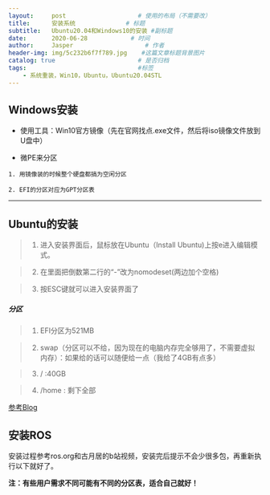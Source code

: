 ```yaml
---
layout:     post                    # 使用的布局（不需要改）
title:      安装系统              # 标题 
subtitle:   Ubuntu20.04和Windows10的安装 #副标题
date:       2020-06-28            # 时间
author:     Jasper                    # 作者
header-img: img/5c232b6f7f789.jpg    #这篇文章标题背景图片
catalog: true                       # 是否归档
tags:                               #标签
    - 系统重装，Win10，Ubuntu，Ubuntu20.04STL
---
```


## Windows安装

* 使用工具：Win10官方镜像（先在官网找点.exe文件，然后将iso镜像文件放到U盘中）

* 微PE来分区

~~~
1. 用镜像装的时候整个硬盘都搞为空闲分区

2. EFI的分区对应为GPT分区表
~~~
---

## Ubuntu的安装

> 1. 进入安装界面后，鼠标放在Ubuntu（Install Ubuntu)上按e进入编辑模式。

> 2. 在里面把倒数第二行的“-”改为nomodeset(两边加个空格)

> 3. 按ESC键就可以进入安装界面了

##### 分区
> 1. EFI分区为521MB

> 2. swap（分区可以不给，因为现在的电脑内存完全够用了，不需要虚拟内存）：如果给的话可以随便给一点（我给了4GB有点多）

> 3. / :40GB

> 4. /home : 剩下全部



[参考Blog](https://www.jianshu.com/p/cb99520f04eb)

##  安装ROS

安装过程参考ros.org和古月居的b站视频，安装完后提示不会少很多包，再重新执行以下就好了。



**注：有些用户需求不同可能有不同的分区表，适合自己就好！**
